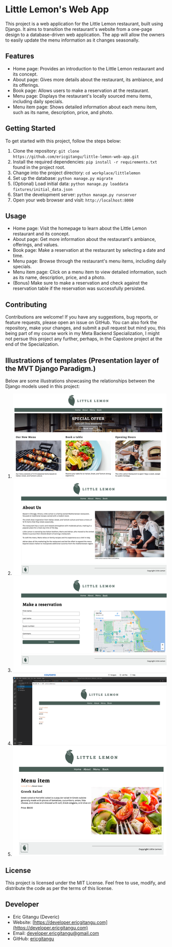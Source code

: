 # Little Lemon's Web App

This project is a web application for the Little Lemon restaurant, built using Django. It aims to transition the restaurant's website from a one-page design to a database-driven web application. The app will allow the owners to easily update the menu information as it changes seasonally.

## Features

- Home page: Provides an introduction to the Little Lemon restaurant and its concept.
- About page: Gives more details about the restaurant, its ambiance, and its offerings.
- Book page: Allows users to make a reservation at the restaurant.
- Menu page: Displays the restaurant's locally sourced menu items, including daily specials.
- Menu item page: Shows detailed information about each menu item, such as its name, description, price, and photo.

## Getting Started

To get started with this project, follow the steps below:

1. Clone the repository: `git clone https://github.com/ericgitangu/little-lemon-web-app.git`
2. Install the required dependencies: `pip install -r requirements.txt` found in the project root.
3. Change into the project directory: `cd workplace/littlelemon`
4. Set up the database: `python manage.py migrate`
5. (Optional) Load initial data: `python manage.py loaddata fixtures/initial_data.json`
6. Start the development server: `python manage.py runserver`
7. Open your web browser and visit: `http://localhost:8000`

## Usage

- Home page: Visit the homepage to learn about the Little Lemon restaurant and its concept.
- About page: Get more information about the restaurant's ambiance, offerings, and values.
- Book page: Make a reservation at the restaurant by selecting a date and time.
- Menu page: Browse through the restaurant's menu items, including daily specials.
- Menu item page: Click on a menu item to view detailed information, such as its name, description, price, and a photo.
- (Bonus) Make sure to make a reservation and check against the reservation table if the reservation was successfully persisted.

## Contributing

Contributions are welcome! If you have any suggestions, bug reports, or feature requests, please open an issue on GitHub. You can also fork the repository, make your changes, and submit a pull request but mind you, this being part of my course
work in my Meta Backend Specialization, I might not persue this project any further, perhaps, in the Capstone project at 
the end of the Specialization.

## Illustrations of templates (Presentation layer of the MVT Django Paradigm.)

Below are some illustrations showcasing the relationships between the Django models used in this project:

1. ![Home Page](/assets/6.png)
2. ![About Page](/assets/12.png)
3. ![Book Page](/assets/13.png)
4. ![Menu Page](/assets/10.png)
5. ![Menu Item Page](/assets/11.png)

## License

This project is licensed under the MIT License. Feel free to use, modify, and distribute the code as per the terms of this license.

## Developer

- Eric Gitangu (Deveric)
- Website: [https://developer.ericgitangu.com](https://developer.ericgitangu.com)
- Email: <developer.ericgitangu@gmail.com>
- GitHub: [ericgitangu](https://github.com/ericgitangu)
